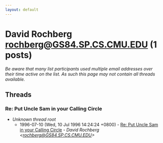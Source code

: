 ```yaml
---
layout: default
---
```


# David Rochberg <rochberg@GS84.SP.CS.CMU.EDU> (1 posts)

_Be aware that many list participants used multiple email addresses over their time active on the list. As such this page may not contain all threads available._

## Threads

### Re: Put Uncle Sam in your Calling Circle
+ _Unknown thread root_
  + 1996-07-10 (Wed, 10 Jul 1996 14:24:24 +0800) - [Re: Put Uncle Sam in your Calling Circle](/archive/1996/07/11d1ed62f031c972b9ef9d6f8d2eac8b7c833200f57ea9dc1636bb42797acadc) - _David Rochberg \<rochberg@GS84.SP.CS.CMU.EDU\>_

